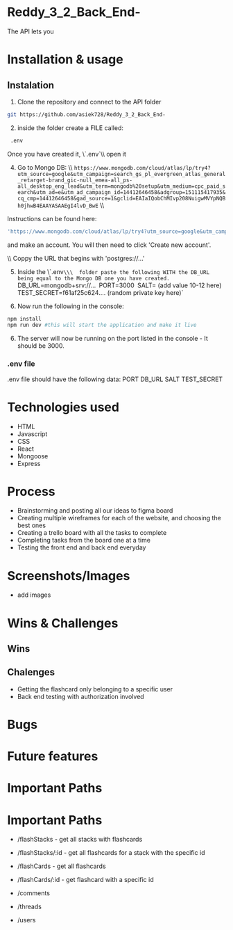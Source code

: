 # Reddy_3_2_Back_End-
The API lets you 

# Installation & usage
## Instalation

1. Clone the repository and connect to the API folder
```sh
git https://github.com/asiek728/Reddy_3_2_Back_End-

```  

2. inside the folder create a FILE called:
```sh
 .env 
```
Once you have created it, \\\`.env`\\\ open it

4. Go to Mongo DB: \\\ `https://www.mongodb.com/cloud/atlas/lp/try4?utm_source=google&utm_campaign=search_gs_pl_evergreen_atlas_general_retarget-brand_gic-null_emea-all_ps-all_desktop_eng_lead&utm_term=mongodb%20setup&utm_medium=cpc_paid_search&utm_ad=e&utm_ad_campaign_id=14412646458&adgroup=151115417935&cq_cmp=14412646458&gad_source=1&gclid=EAIaIQobChMIvp208NuigwMVYpNQBh0jhwB4EAAYASAAEgI4lvD_BwE` \\\

Instructions can be found here: 

```sh
'https://www.mongodb.com/cloud/atlas/lp/try4?utm_source=google&utm_campaign=search_gs_pl_evergreen_atlas_general_retarget-brand_gic-null_emea-all_ps-all_desktop_eng_lead&utm_term=mongdb&utm_medium=cpc_paid_search&utm_ad=p&utm_ad_campaign_id=14412646458&adgroup=151115418215&cq_cmp=14412646458&gad_source=1&gclid=EAIaIQobChMI6czCktyigwMVIJxQBh3KPgy-EAAYASAAEgIa-PD_BwE'

```

and make an account. You will then need to click 'Create new account'. 

\\\ Coppy the URL that begins with 'postgres://...'

5. Inside the \\\`.env`\\\  folder paste the following WITH the DB_URL being equal to the Mongo DB one you have created. 
`DB_URL=mongodb+srv://...`
`PORT=3000`
`SALT= (add value 10-12 here)`
`TEST_SECRET=f61af25c624.... (random private key here)`


5. Now run the following in the console:
```sh
npm install
npm run dev #this will start the application and make it live
```
6. The server will now be running on the port listed in the console - It should be 3000.  

### .env file
.env file should have the following data:
PORT
DB_URL
SALT
TEST_SECRET

# Technologies used
- HTML
- Javascript
- CSS
- React
- Mongoose
- Express

# Process
- Brainstorming and posting all our ideas to figma board
- Creating multiple wireframes for each of the website, and choosing the best ones
- Creating a trello board with all the tasks to complete
- Completing tasks from the board one at a time
- Testing the front end and back end everyday

# Screenshots/Images
- add images

# Wins & Challenges

## Wins

## Chalenges
- Getting the flashcard only belonging to a specific user
- Back end testing with authorization involved

# Bugs

# Future features

# Important Paths
# Important Paths
- /flashStacks          - get all stacks with flashcards
- /flashStacks/:id      - get all flashcards for a stack with the specific id
- /flashCards           - get all flashcards
- /flashCards/:id       - get flashcard with a specific id

- /comments
- /threads
- /users

